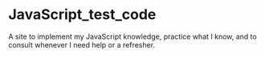 # JavaScript_test_code
 A site to implement my JavaScript knowledge, practice what I know, and to consult whenever I need help or a refresher.
